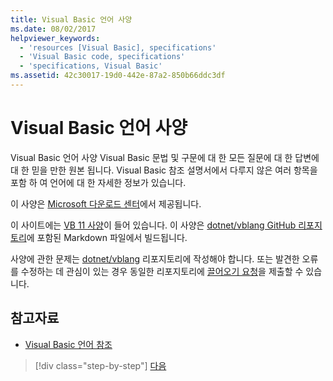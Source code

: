```yaml
---
title: Visual Basic 언어 사양
ms.date: 08/02/2017
helpviewer_keywords:
  - 'resources [Visual Basic], specifications'
  - 'Visual Basic code, specifications'
  - 'specifications, Visual Basic'
ms.assetid: 42c30017-19d0-442e-87a2-850b66ddc3df
---
```

# <a name="visual-basic-language-specification"></a>Visual Basic 언어 사양
Visual Basic 언어 사양 Visual Basic 문법 및 구문에 대 한 모든 질문에 대 한 답변에 대 한 믿을 만한 원본 됩니다. Visual Basic 참조 설명서에서 다루지 않은 여러 항목을 포함 하 여 언어에 대 한 자세한 정보가 있습니다.  
  
 이 사양은 [Microsoft 다운로드 센터](https://go.microsoft.com/fwlink/?LinkId=188623)에서 제공됩니다.  
  
이 사이트에는 [VB 11 사양](../../../../_vblang/spec/introduction.md)이 들어 있습니다. 이 사양은 [dotnet/vblang GitHub 리포지토리](https://github.com/dotnet/vblang/blob/master/spec/README.md)에 포함된 Markdown 파일에서 빌드됩니다.

사양에 관한 문제는 [dotnet/vblang](https://github.com/dotnet/vblang/issues) 리포지토리에 작성해야 합니다. 또는 발견한 오류를 수정하는 데 관심이 있는 경우 동일한 리포지토리에 [끌어오기 요청](https://github.com/dotnet/vblang/pulls)을 제출할 수 있습니다.

## <a name="see-also"></a>참고자료
- [Visual Basic 언어 참조](../../../visual-basic/language-reference/index.md)

>[!div class="step-by-step"]
>[다음](../../../../_vblang/spec/introduction.md)
